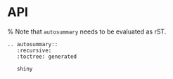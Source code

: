API
===

% Note that `autosummary` needs to be evaluated as rST.

```{eval-rst}
.. autosummary::
   :recursive:
   :toctree: generated

   shiny
```
